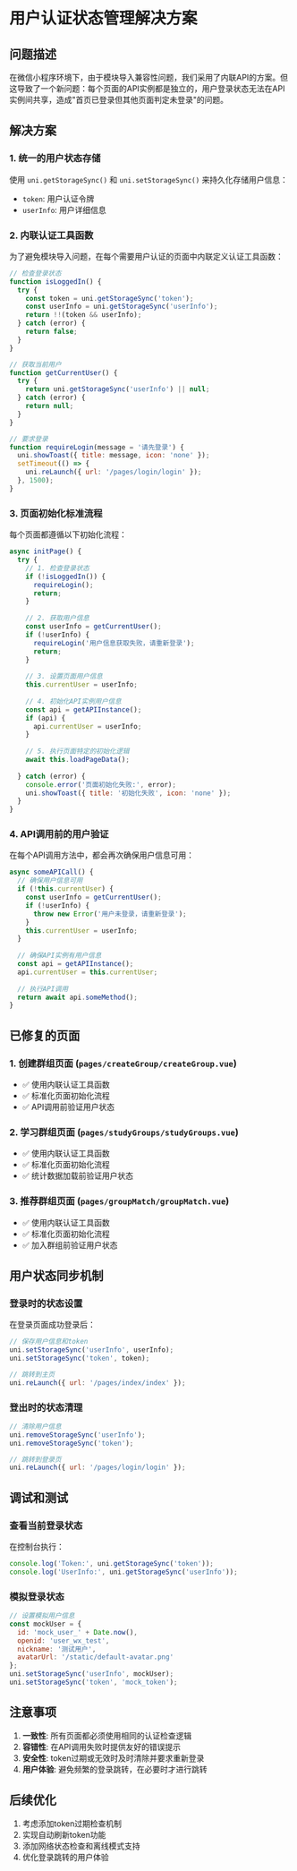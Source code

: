 # 用户认证状态管理解决方案

## 问题描述

在微信小程序环境下，由于模块导入兼容性问题，我们采用了内联API的方案。但这导致了一个新问题：每个页面的API实例都是独立的，用户登录状态无法在API实例间共享，造成"首页已登录但其他页面判定未登录"的问题。

## 解决方案

### 1. 统一的用户状态存储

使用 `uni.getStorageSync()` 和 `uni.setStorageSync()` 来持久化存储用户信息：

- `token`: 用户认证令牌
- `userInfo`: 用户详细信息

### 2. 内联认证工具函数

为了避免模块导入问题，在每个需要用户认证的页面中内联定义认证工具函数：

```javascript
// 检查登录状态
function isLoggedIn() {
  try {
    const token = uni.getStorageSync('token');
    const userInfo = uni.getStorageSync('userInfo');
    return !!(token && userInfo);
  } catch (error) {
    return false;
  }
}

// 获取当前用户
function getCurrentUser() {
  try {
    return uni.getStorageSync('userInfo') || null;
  } catch (error) {
    return null;
  }
}

// 要求登录
function requireLogin(message = '请先登录') {
  uni.showToast({ title: message, icon: 'none' });
  setTimeout(() => {
    uni.reLaunch({ url: '/pages/login/login' });
  }, 1500);
}
```

### 3. 页面初始化标准流程

每个页面都遵循以下初始化流程：

```javascript
async initPage() {
  try {
    // 1. 检查登录状态
    if (!isLoggedIn()) {
      requireLogin();
      return;
    }
    
    // 2. 获取用户信息
    const userInfo = getCurrentUser();
    if (!userInfo) {
      requireLogin('用户信息获取失败，请重新登录');
      return;
    }
    
    // 3. 设置页面用户信息
    this.currentUser = userInfo;
    
    // 4. 初始化API实例用户信息
    const api = getAPIInstance();
    if (api) {
      api.currentUser = userInfo;
    }
    
    // 5. 执行页面特定的初始化逻辑
    await this.loadPageData();
    
  } catch (error) {
    console.error('页面初始化失败:', error);
    uni.showToast({ title: '初始化失败', icon: 'none' });
  }
}
```

### 4. API调用前的用户验证

在每个API调用方法中，都会再次确保用户信息可用：

```javascript
async someAPICall() {
  // 确保用户信息可用
  if (!this.currentUser) {
    const userInfo = getCurrentUser();
    if (!userInfo) {
      throw new Error('用户未登录，请重新登录');
    }
    this.currentUser = userInfo;
  }
  
  // 确保API实例有用户信息
  const api = getAPIInstance();
  api.currentUser = this.currentUser;
  
  // 执行API调用
  return await api.someMethod();
}
```

## 已修复的页面

### 1. 创建群组页面 (`pages/createGroup/createGroup.vue`)
- ✅ 使用内联认证工具函数
- ✅ 标准化页面初始化流程
- ✅ API调用前验证用户状态

### 2. 学习群组页面 (`pages/studyGroups/studyGroups.vue`)
- ✅ 使用内联认证工具函数
- ✅ 标准化页面初始化流程
- ✅ 统计数据加载前验证用户状态

### 3. 推荐群组页面 (`pages/groupMatch/groupMatch.vue`)
- ✅ 使用内联认证工具函数
- ✅ 标准化页面初始化流程
- ✅ 加入群组前验证用户状态

## 用户状态同步机制

### 登录时的状态设置

在登录页面成功登录后：

```javascript
// 保存用户信息和token
uni.setStorageSync('userInfo', userInfo);
uni.setStorageSync('token', token);

// 跳转到主页
uni.reLaunch({ url: '/pages/index/index' });
```

### 登出时的状态清理

```javascript
// 清除用户信息
uni.removeStorageSync('userInfo');
uni.removeStorageSync('token');

// 跳转到登录页
uni.reLaunch({ url: '/pages/login/login' });
```

## 调试和测试

### 查看当前登录状态

在控制台执行：

```javascript
console.log('Token:', uni.getStorageSync('token'));
console.log('UserInfo:', uni.getStorageSync('userInfo'));
```

### 模拟登录状态

```javascript
// 设置模拟用户信息
const mockUser = {
  id: 'mock_user_' + Date.now(),
  openid: 'user_wx_test',
  nickname: '测试用户',
  avatarUrl: '/static/default-avatar.png'
};
uni.setStorageSync('userInfo', mockUser);
uni.setStorageSync('token', 'mock_token');
```

## 注意事项

1. **一致性**: 所有页面都必须使用相同的认证检查逻辑
2. **容错性**: 在API调用失败时提供友好的错误提示
3. **安全性**: token过期或无效时及时清除并要求重新登录
4. **用户体验**: 避免频繁的登录跳转，在必要时才进行跳转

## 后续优化

1. 考虑添加token过期检查机制
2. 实现自动刷新token功能
3. 添加网络状态检查和离线模式支持
4. 优化登录跳转的用户体验
